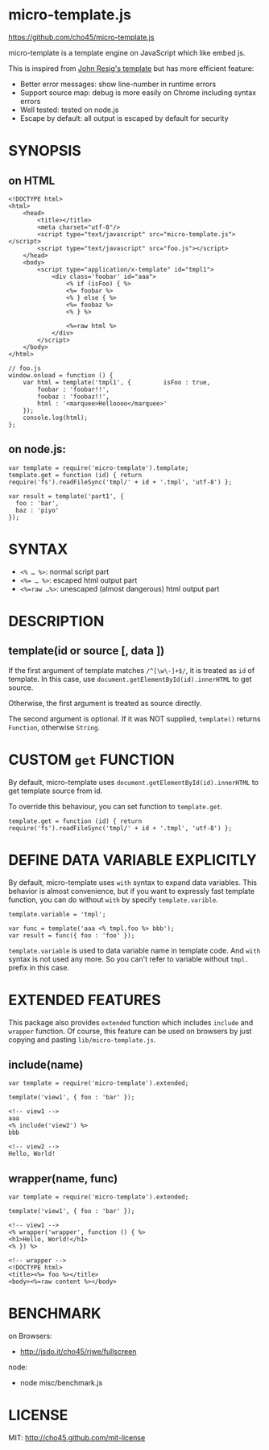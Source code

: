 micro-template.js
=================

https://github.com/cho45/micro-template.js

micro-template is a template engine on JavaScript which like embed js.

This is inspired from [John Resig's template]( http://ejohn.org/blog/javascript-micro-templating/ ) but has more efficient feature:

 * Better error messages: show line-number in runtime errors
 * Support source map: debug is more easily on Chrome including syntax errors
 * Well tested: tested on node.js
 * Escape by default: all output is escaped by default for security


SYNOPSIS
========

## on HTML

```
<!DOCTYPE html>
<html>
	<head>
		<title></title>
		<meta charset="utf-8"/>
		<script type="text/javascript" src="micro-template.js"></script>
		<script type="text/javascript" src="foo.js"></script>
	</head>
	<body>
		<script type="application/x-template" id="tmpl1">
			<div class='foobar' id="aaa">
				<% if (isFoo) { %>
				<%= foobar %>
				<% } else { %>
				<%= foobaz %>
				<% } %>

				<%=raw html %>
			</div>
		</script>
	</body>
</html>
```

```
// foo.js
window.onload = function () {
    var html = template('tmpl1', {         isFoo : true,
        foobar : 'foobar!!',
        foobaz : 'foobaz!!',
        html : '<marquee>Helloooo</marquee>'
    });
    console.log(html);
};
```

## on node.js:

```
var template = require('micro-template').template;
template.get = function (id) { return require('fs').readFileSync('tmpl/' + id + '.tmpl', 'utf-8') };

var result = template('part1', {
  foo : 'bar',
  baz : 'piyo'
});
```

SYNTAX
======

 * `<% … %>`: normal script part
 * `<%= … %>`: escaped html output part
 * `<%=raw …%>`: unescaped (almost dangerous) html output part


DESCRIPTION
===========

## template(id or source [, data ])

If the first argument of template matches `/^[\w\-]+$/`, it is treated as `id` of template. In this case, use `document.getElementById(id).innerHTML` to get source.

Otherwise, the first argument is treated as source directly.

The second argument is optional. If it was NOT supplied, `template()` returns `Function`, otherwise `String`.


CUSTOM `get` FUNCTION
=====================

By default, micro-template uses `document.getElementById(id).innerHTML` to get template source from id.

To override this behaviour, you can set function to `template.get`.

```
template.get = function (id) { return require('fs').readFileSync('tmpl/' + id + '.tmpl', 'utf-8') };
```

DEFINE DATA VARIABLE EXPLICITLY
================================

By default, micro-template uses `with` syntax to expand data variables. This behavior is almost convenience, but if you want to expressly fast template function, you can do without `with` by specify `template.varible`.

```
template.variable = 'tmpl';

var func = template('aaa <% tmpl.foo %> bbb');
var result = func({ foo : 'foo' });
```

`template.variable` is used to data variable name in template code. And `with` syntax is not used any more. So you can't refer to variable without `tmpl.` prefix in this case.

EXTENDED FEATURES
=================

This package also provides `extended` function which includes `include` and `wrapper` function. Of course, this feature can be used on browsers by just copying and pasting `lib/micro-template.js`.

## include(name)

```
var template = require('micro-template').extended;

template('view1', { foo : 'bar' });
```

```
<!-- view1 -->
aaa
<% include('view2') %>
bbb
```

```
<!-- view2 -->
Hello, World!
```

## wrapper(name, func)

```
var template = require('micro-template').extended;

template('view1', { foo : 'bar' });
```

```
<!-- view1 -->
<% wrapper('wrapper', function () { %>
<h1>Hello, World!</h1>
<% }) %>
```

```
<!-- wrapper -->
<!DOCTYPE html>
<title><%= foo %></title>
<body><%=raw content %></body>
```

BENCHMARK
=========

on Browsers:

 * http://jsdo.it/cho45/rjwe/fullscreen

node:

 * node misc/benchmark.js


LICENSE
=======

MIT: http://cho45.github.com/mit-license